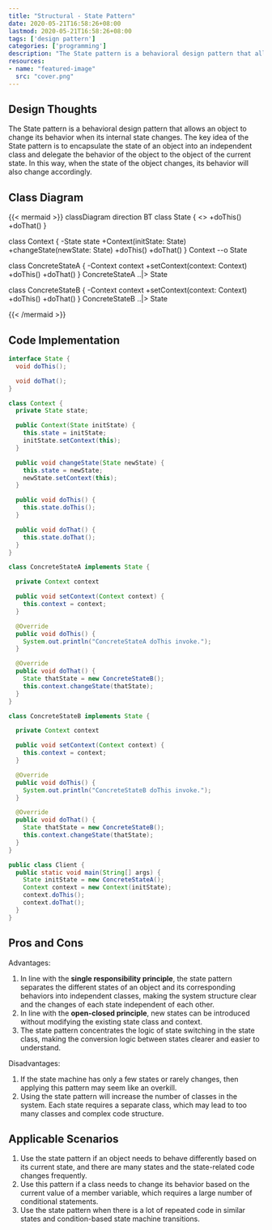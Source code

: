 ```yaml
---
title: "Structural - State Pattern"
date: 2020-05-21T16:58:26+08:00
lastmod: 2020-05-21T16:58:26+08:00
tags: ['design pattern']
categories: ['programming']
description: "The State pattern is a behavioral design pattern that allows an object to change its behavior when its internal state changes. The key idea of ​​the State pattern is to encapsulate the state of an object into an independent class and delegate the behavior of the object to the object of the current state. In this way, when the state of the object changes, its behavior will also change accordingly."
resources:
- name: "featured-image"
  src: "cover.png"
---
```

<!--more-->
## Design Thoughts
The State pattern is a behavioral design pattern that allows an object to change its behavior when its internal state changes. The key idea of ​​the State pattern is to encapsulate the state of an object into an independent class and delegate the behavior of the object to the object of the current state. In this way, when the state of the object changes, its behavior will also change accordingly.

## Class Diagram
{{< mermaid >}}
classDiagram
  direction BT
  class State {
    <<interface>>
    +doThis()
    +doThat()
  }

  class Context {
    -State state
    +Context(initState: State)
    +changeState(newState: State)
    +doThis()
    +doThat()
  }
  Context --o State

  class ConcreteStateA {
    -Context context
    +setContext(context: Context)
    +doThis()
    +doThat()
  }
  ConcreteStateA ..|> State

  class ConcreteStateB {
    -Context context
    +setContext(context: Context)
    +doThis()
    +doThat()
  }
  ConcreteStateB ..|> State

{{< /mermaid >}}

## Code Implementation
```java
interface State {
  void doThis();

  void doThat();
}

class Context {
  private State state;

  public Context(State initState) {
    this.state = initState;
    initState.setContext(this);
  }

  public void changeState(State newState) {
    this.state = newState;
    newState.setContext(this);
  }

  public void doThis() {
    this.state.doThis();
  }

  public void doThat() {
    this.state.doThat();
  }
}

class ConcreteStateA implements State {

  private Context context

  public void setContext(Context context) {
    this.context = context;
  }

  @Override
  public void doThis() {
    System.out.println("ConcreteStateA doThis invoke.");
  }

  @Override
  public void doThat() {
    State thatState = new ConcreteStateB();
    this.context.changeState(thatState);
  }
}

class ConcreteStateB implements State {

  private Context context

  public void setContext(Context context) {
    this.context = context;
  }

  @Override
  public void doThis() {
    System.out.println("ConcreteStateB doThis invoke.");
  }

  @Override
  public void doThat() {
    State thatState = new ConcreteStateB();
    this.context.changeState(thatState);
  }
}

public class Client {
  public static void main(String[] args) {
    State initState = new ConcreteStateA();
    Context context = new Context(initState);
    context.doThis();
    context.doThat();
  }
}
```

## Pros and Cons
Advantages:
1. In line with the **single responsibility principle**, the state pattern separates the different states of an object and its corresponding behaviors into independent classes, making the system structure clear and the changes of each state independent of each other.
2. In line with the **open-closed principle**, new states can be introduced without modifying the existing state class and context.
3. The state pattern concentrates the logic of state switching in the state class, making the conversion logic between states clearer and easier to understand.

Disadvantages:
1. If the state machine has only a few states or rarely changes, then applying this pattern may seem like an overkill.
2. Using the state pattern will increase the number of classes in the system. Each state requires a separate class, which may lead to too many classes and complex code structure.

## Applicable Scenarios
1. Use the state pattern if an object needs to behave differently based on its current state, and there are many states and the state-related code changes frequently.
2. Use this pattern if a class needs to change its behavior based on the current value of a member variable, which requires a large number of conditional statements.
3. Use the state pattern when there is a lot of repeated code in similar states and condition-based state machine transitions.